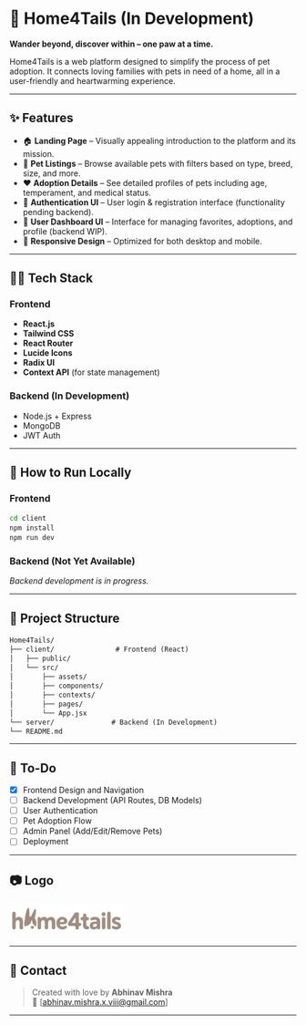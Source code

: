 # 🐾 Home4Tails (In Development)

**Wander beyond, discover within – one paw at a time.**

Home4Tails is a web platform designed to simplify the process of pet adoption. It connects loving families with pets in need of a home, all in a user-friendly and heartwarming experience.

---

## ✨ Features 

- 🏠 **Landing Page** – Visually appealing introduction to the platform and its mission.
- 🐶 **Pet Listings** – Browse available pets with filters based on type, breed, size, and more.
- ❤️ **Adoption Details** – See detailed profiles of pets including age, temperament, and medical status.
- 🔐 **Authentication UI** – User login & registration interface (functionality pending backend).
- 👤 **User Dashboard UI** – Interface for managing favorites, adoptions, and profile (backend WIP).
- 📱 **Responsive Design** – Optimized for both desktop and mobile.

---

## 🧑‍💻 Tech Stack

### Frontend
- **React.js**
- **Tailwind CSS**
- **React Router**
- **Lucide Icons**
- **Radix UI**
- **Context API** (for state management)

### Backend (In Development)
- Node.js + Express
- MongoDB
- JWT Auth

---

## 🚀 How to Run Locally

### Frontend
```bash
cd client
npm install
npm run dev
```

### Backend (Not Yet Available)
_Backend development is in progress._

---

## 📁 Project Structure

```
Home4Tails/
├── client/               # Frontend (React)
│   ├── public/
│   └── src/
│       ├── assets/
│       ├── components/
│       ├── contexts/
│       ├── pages/
│       └── App.jsx
└── server/              # Backend (In Development)
└── README.md
```

---

## 🔧 To-Do

- [x] Frontend Design and Navigation
- [ ] Backend Development (API Routes, DB Models)
- [ ] User Authentication
- [ ] Pet Adoption Flow
- [ ] Admin Panel (Add/Edit/Remove Pets)
- [ ] Deployment

---

## 📷 Logo

<img src="client/src/assets/logo.png" alt="Home4Tails Logo" width="200"/>

---

## 📢 Contact

> Created with love by **Abhinav Mishra**  
> 📧 [abhinav.mishra.x.viii@gmail.com]

---

